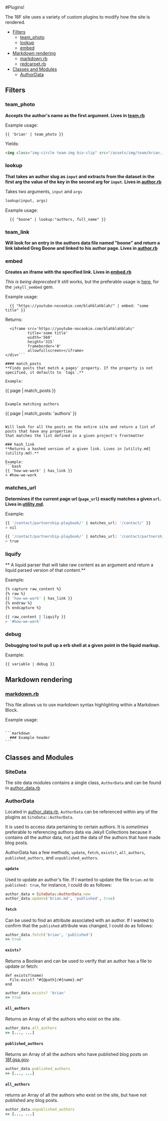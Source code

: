 #Plugins!

The 18F site uses a variety of custom plugins to modify how the site is rendered.

* [Filters](#filters)
  * [team_photo](#team_photo)
  * [lookup](#lookup)
  * [embed](#embed)
* [Markdown rendering](#markdown-rendering)
  * [markdown.rb](markdown.rb)
  * [redcarpet.rb](redcarpet.rb)
* [Classes and Modules](#classes-and-modules)
  * [AuthorData](#author-data)

## Filters

### team_photo
**Accepts the author's name as the first argument. Lives in [team.rb](team.rb)**

Example usage:

```liquid
{{ 'brian' | team_photo }}
```

Yields:

```html
<img class="img-circle team-img bio-clip" src="/assets/img/team/brian.jpg" alt="18F team member Brian Hedberg">
```

### lookup
**That takes an author slug as `input` and extracts from the dataset in the first arg the value of the key in the second arg for `input`. Lives in [author.rb](author.rb)**

Takes two arguments, `input` and `args`

```ruby
lookup(input, args)
```

Example usage:

```liquid
  {{ "boone" | lookup:"authors, full_name" }}
```

### team_link
**Will look for an entry in the authors data file named "boone" and return a link labeled Greg Boone and linked to his author page. Lives in [author.rb](author.rb)**


### embed
**Creates an iframe with the specified link. Lives in [embed.rb](embed.rb)**

*This is being deprecated* It still works, but the preferable usage is [here](https://github.com/18F/jekyll-oembed#usage), for the `jekyll_oembed` gem.

Example usage:

```liquid
  {{ "https://youtube-nocookie.com/blahblahblah/" | embed: "some title" }}
```

Returns:

```<div class='embed-container'>
  <iframe src='https://youtube-nocookie.com/blahblahblah/'
          title='some title'
          width='560'
          height='315'
          frameborder='0'
          allowfullscreen></iframe>
</div>```

#### match_posts
**Finds posts that match a pages' property. If the property is not specified, it defaults to `tags`.**

Example:
```
{{ page | match_posts }}
```

Example matching authors
```
{{ page | match_posts: 'authors' }}
```

Will look for all the posts on the entire site and return a list of posts that have any properties
that matches the list defined in a given project's frontmatter

### hash_link
**Returns a hashed version of a given link. Lives in [utility.md](utility.md).**

Example:
```bash
{{ 'how-we-work' | has_link }}
> #how-we-work
```


### matches_url
**Determines if the current page url (`page_url`) exactly matches a given `url`. Lives in [utility.md](utility.md).**

Example:
```bash
{{ '/contact/partnership-playbook/' | matches_url: '/contact/' }}
> nil

{{ '/contact/partnership-playbook/' | matches_url: '/contact/partnership-playbook/' }}
> true
```

### liquify
** A liquid parser that will take raw content as an argument and return a liquid parsed version of that content.**

Example:
```bash
{% capture raw_content %}
{% raw %}
{{ 'how-we-work' | has_link }}
{% endraw %}
{% endcapture %}

{{ raw_content | liquify }}
> '#how-we-work'
```


### debug
**Debugging tool to pull up a erb shell at a given point in the liquid markup.**

Example:
```bash
{{ variable | debug }}

```

## Markdown rendering

### [markdown.rb](markdown.rb)

This file allows us to use markdown syntax highlighting within a Markdown Block.

Example usage:

<code>
```markdown
  ### Example header
```
</code>


## Classes and Modules

### SiteData

The site data modules contains a single class, `AuthorData` and can be found in [author_data.rb](author_data.rb)

### AuthorData

Located in [author_data.rb](author_data.rb), `AuthorData` can be referenced within any of the plugins as `SiteData::AuthorData`.

It is used to access data pertaining to certain authors. It is _sometimes_ preferable to referencing authors data via Jekyll Collections because it contains _all_ the author data, not just the data of the authors that have made blog posts.

AuthorData has a few methods, `update`, `fetch`, `exists?`, `all_authors`, `published_authors`, and `unpublished_authors`.

#### `update`
Used to update an author's file. If I wanted to update the file `brian.md` to `published: true`, for instance, I could do as follows:

```ruby
author_data = SiteData::AuthorData.new
author_data.update('brian.md', 'published', true)
```

#### `fetch`
Can be used to find an attribute associated with an author. If I wanted to confirm that the `published` attribute was changed, I could do as follows:

```ruby
author_data.fetch('brian', 'published')
>> true
```

#### `exists?`
Returns a Boolean and can be used to verify that an author has a file to update or fetch:

    def exists?(name)
      File.exist? "#{@path}/#{name}.md"
    end

```ruby
author_data.exists? 'brian'
>> true
```

#### `all_authors`
Returns an Array of all the authors who exist on the site.

```ruby
author_data.all_authors
>> [..., ...]
```

#### `published_authors`
Returns an Array of all the authors who have published blog posts on [18f.gsa.gov](https://18f.gsa.gov).

```ruby
author_data.published_authors
>> [..., ...]
```

#### `all_authors`
returns an Array of all the authors who exist on the site, but have not published any blog posts.

```ruby
author_data.unpublished_authors
>> [..., ...]
```
